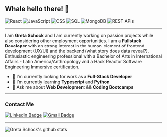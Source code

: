 ## Whale hello there! 🐳 
![React](https://img.shields.io/badge/React-125+_Hours-9cf)
![JavaScript](https://img.shields.io/badge/JavaScript-500+_Hours-yellow)
![CSS](https://img.shields.io/badge/CSS-50+_Hours-blueviolet)
![SQL](https://img.shields.io/badge/SQL-15+_Hours-informational)
![MongoDB](https://img.shields.io/badge/MongoDB-10+_Hours-green)
![REST APIs](https://img.shields.io/badge/REST_APIs-20+_Hours-important)

---
I am **Greta Schock** and I am currently working on passion projects while also considering other employment opportunities. I am a **Fullstack Developer** with an strong interest in the human-element of frontend development (UX/UI) and the backend (what story does data reveal?). Enthusiastic engineering professional with a Bachelor of Arts in International Affairs - Latin America/Anthropology and a Hack Reactor Software Engineering Immersive certification. 

- 🔭 I’m currently looking for work as a **Full-Stack Developer**
- 🌱 I’m currently learning **Typescript** and **Python**
- 💬 Ask me about **Web Development** && **Coding Bootcamps**

---
### Contact Me
[![Linkedin Badge](https://img.shields.io/badge/-GretaSchock-blue?style=flat-square&logo=Linkedin&logoColor=white&link=https://www.linkedin.com/in/greta-schock/)](https://www.linkedin.com/in/greta-schock/)
[![Gmail Badge](https://img.shields.io/badge/-greta.schock@gmail.com-d14836?style=flat-square&logo=Gmail&logoColor=white&link=mailto:greta.schock@gmail.com)](mailto:greta.schock@gmail.com)

---
![Greta Schock's github stats](https://github-readme-stats.vercel.app/api?username=grsc0529&show_icons=true&hide_border=true)
